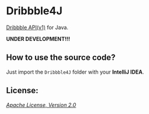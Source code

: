 Dribbble4J
===

[Dribbble API(v1)](http://developer.dribbble.com/v1/ "Dribbble API(v1)") for Java.

__UNDER DEVELOPMENT!!!__

## How to use the source code?

Just import the `Dribbble4J` folder with your __IntelliJ IDEA__.

## License:

_[Apache License, Version 2.0](https://github.com/mthli/Dribbble4J/blob/master/LICENSE "Apache License, Version 2.0")_
